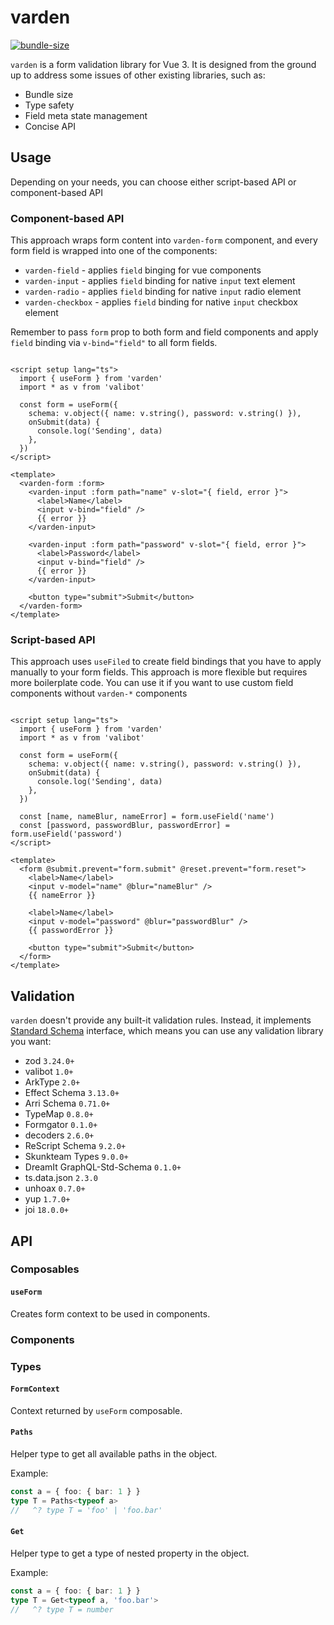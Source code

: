 # varden

[![bundle-size](https://deno.bundlejs.com/badge?q=varden&config={%22esbuild%22:{%22external%22:[%22vue%22]}})](https://bundlejs.com/?q=varden&config=%7B%22esbuild%22%3A%7B%22external%22%3A%5B%22vue%22%5D%7D%7D)

`varden` is a form validation library for Vue 3. It is designed from the ground up to address some issues of other
existing libraries, such as:

- Bundle size
- Type safety
- Field meta state management
- Concise API

## Usage

Depending on your needs, you can choose either script-based API or component-based API

### Component-based API

This approach wraps form content into `varden-form` component, and every form field is wrapped into one of the components:
- `varden-field` - applies `field` binging for vue components
- `varden-input` - applies `field` binding for native `input` text element
- `varden-radio` - applies `field` binding for native `input` radio element
- `varden-checkbox` - applies `field` binding for native `input` checkbox element

Remember to pass `form` prop to both form and field components and apply `field` binding via `v-bind="field"` to all form fields.

```vue

<script setup lang="ts">
  import { useForm } from 'varden'
  import * as v from 'valibot'

  const form = useForm({
    schema: v.object({ name: v.string(), password: v.string() }),
    onSubmit(data) {
      console.log('Sending', data)
    },
  })
</script>

<template>
  <varden-form :form>
    <varden-input :form path="name" v-slot="{ field, error }">
      <label>Name</label>
      <input v-bind="field" />
      {{ error }}
    </varden-input>

    <varden-input :form path="password" v-slot="{ field, error }">
      <label>Password</label>
      <input v-bind="field" />
      {{ error }}
    </varden-input>
    
    <button type="submit">Submit</button>
  </varden-form>
</template>
```

### Script-based API

This approach uses `useFiled` to create field bindings that you have to apply manually to your form fields. This approach
is more flexible but requires more boilerplate code. You can use it if you want to use custom field components without `varden-*` components

```vue

<script setup lang="ts">
  import { useForm } from 'varden'
  import * as v from 'valibot'

  const form = useForm({
    schema: v.object({ name: v.string(), password: v.string() }),
    onSubmit(data) {
      console.log('Sending', data)
    },
  })
  
  const [name, nameBlur, nameError] = form.useField('name')
  const [password, passwordBlur, passwordError] = form.useField('password')
</script>

<template>
  <form @submit.prevent="form.submit" @reset.prevent="form.reset">
    <label>Name</label>
    <input v-model="name" @blur="nameBlur" />
    {{ nameError }}

    <label>Name</label>
    <input v-model="password" @blur="passwordBlur" />
    {{ passwordError }}

    <button type="submit">Submit</button>
  </form>
</template>
```

## Validation

`varden` doesn't provide any built-it validation rules. Instead, it
implements [Standard Schema](https://standardschema.dev) interface, which means you can use any validation library you
want:

- zod `3.24.0+`
- valibot `1.0+`
- ArkType `2.0+`
- Effect Schema `3.13.0+`
- Arri Schema `0.71.0+`
- TypeMap `0.8.0+`
- Formgator `0.1.0+`
- decoders `2.6.0+`
- ReScript Schema `9.2.0+`
- Skunkteam Types `9.0.0+`
- DreamIt GraphQL-Std-Schema `0.1.0+`
- ts.data.json `2.3.0`
- unhoax `0.7.0+`
- yup `1.7.0+`
- joi `18.0.0+`

## API

### Composables

#### `useForm`

Creates form context to be used in components.

### Components

### Types

#### `FormContext`

Context returned by `useForm` composable.

#### `Paths`

Helper type to get all available paths in the object.

Example:

```typescript
const a = { foo: { bar: 1 } }
type T = Paths<typeof a>
//   ^? type T = 'foo' | 'foo.bar'
```

#### `Get`

Helper type to get a type of nested property in the object.

Example:
```typescript
const a = { foo: { bar: 1 } }
type T = Get<typeof a, 'foo.bar'>
//   ^? type T = number
```
